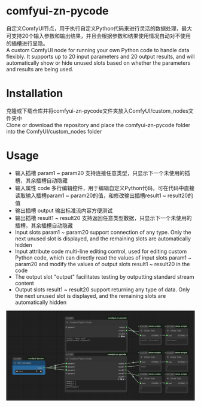 # comfyui-zn-pycode
自定义ComfyUI节点，用于执行自定义Python代码来进行灵活的数据处理，最大可支持20个输入参数和输出结果，并且会根据参数和结果使用情况自动对不使用的插槽进行显隐。  
A custom ComfyUI node for running your own Python code to handle data flexibly. It supports up to 20 input parameters and 20 output results, and will automatically show or hide unused slots based on whether the parameters and results are being used.

# Installation
克隆或下载仓库并将comfyui-zn-pycode文件夹放入ComfyUI/custom_nodes文件夹中  
Clone or download the repository and place the comfyui-zn-pycode folder into the ComfyUI/custom_nodes folder  

# Usage
* 输入插槽 param1 ~ param20 支持连接任意类型，只显示下一个未使用的插槽，其余插槽自动隐藏
* 输入属性 code 多行编辑控件，用于编辑自定义Python代码，可在代码中直接读取输入插槽param1 ~ param20的值，和修改输出插槽result1 ~ result20的值
* 输出插槽 output 输出标准流内容方便测试
* 输出插槽 result1 ~ result20 支持返回任意类型数据，只显示下一个未使用的插槽，其余插槽自动隐藏
* Input slots param1 ~ param20 support connection of any type. Only the next unused slot is displayed, and the remaining slots are automatically hidden
* Input attribute code multi-line editing control, used for editing custom Python code, which can directly read the values of input slots param1 ~ param20 and modify the values of output slots result1 ~ result20 in the code
* The output slot "output" facilitates testing by outputting standard stream content
* Output slots result1 ~ result20 support returning any type of data. Only the next unused slot is displayed, and the remaining slots are automatically hidden
    
![使用示例](example.png)
